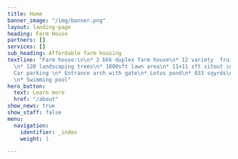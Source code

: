 ```yaml
---
title: Home
banner_image: "/img/banner.png"
layout: landing-page
heading: Farm House
partners: []
services: []
sub_heading: Affordable farm housing
textline: "Farm house:\n\n* 2 bhk duplex farm house\n* 12 variety  fruit bearing trees
  \n* 120 landscaping trees\n* 1800sft lawn area\n* 11×11 sft sitout in garden \n*
  Car parking \n* Entrance arch with gate\n* Lotus pond\n* 833 sqyrds\n* 24×7 Security
  \n* Swimming pool"
hero_button:
  text: Learn more
  href: "/about"
show_news: true
show_staff: false
menu:
  navigation:
    identifier: _index
    weight: 1

---
```

